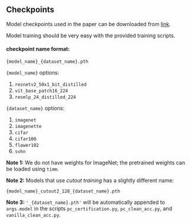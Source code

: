 ## Checkpoints
Model checkpoints used in the paper can be downloaded from [link](https://drive.google.com/drive/folders/1Ewks-NgJHDlpeAaGInz_jZ6iczcYNDlN?usp=sharing).

Model training should be very easy with the provided training scripts. 

#### checkpoint name format:

`{model_name}_{dataset_name}.pth`

`{model_name}` options:

1. `resnetv2_50x1_bit_distilled`
2. `vit_base_patch16_224`
3. `resmlp_24_distilled_224`

`{dataset_name}` options:

1. `imagenet`
2. `imagenette`
3. `cifar`
4. `cifar100`
5. `flower102`
6. `svhn`

**Note 1:** We do not have weights for ImageNet; the pretrained weights can be loaded using `timm`.

**Note 2:** Models that use *cutout training* has a slightly different name:

`{model_name}_cutout2_128_{dataset_name}.pth`

**Note 3:** `'_{dataset_name}.pth'` will be automatically appended to `args.model` in the scripts `pc_certification.py`, `pc_clean_acc.py`, and `vanilla_clean_acc.py`.

